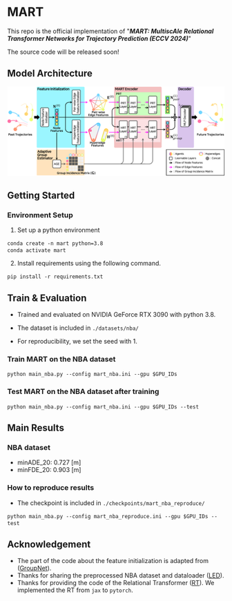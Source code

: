 # MART

This repo is the official implementation of "***MART: MultiscAle Relational Transformer Networks for Trajectory Prediction (ECCV 2024)***"

The source code will be released soon!

## Model Architecture
![model](./figures/main_model.png)

## Getting Started

### Environment Setup


1. Set up a python environment
```
conda create -n mart python=3.8
conda activate mart
```

2. Install requirements using the following command.
```
pip install -r requirements.txt
```

## Train & Evaluation

* Trained and evaluated on NVIDIA GeForce RTX 3090 with python 3.8.

* The dataset is included in ```./datasets/nba/```

* For reproducibility, we set the seed with 1.

### Train MART on the NBA dataset

```
python main_nba.py --config mart_nba.ini --gpu $GPU_IDs
```

### Test MART on the NBA dataset after training
```
python main_nba.py --config mart_nba.ini --gpu $GPU_IDs --test
```

## Main Results
### NBA dataset
* minADE_20: 0.727 [m]
* minFDE_20: 0.903 [m]

### How to reproduce results

* The checkpoint is included in ```./checkpoints/mart_nba_reproduce/```

```
python main_nba.py --config mart_nba_reproduce.ini --gpu $GPU_IDs --test
```

## Acknowledgement
* The part of the code about the feature initialization is adapted from ([GroupNet](https://github.com/MediaBrain-SJTU/GroupNet)).
* Thanks for sharing the preprocessed NBA dataset and dataloader ([LED](https://github.com/MediaBrain-SJTU/LED)).
* Thanks for providing the code of the Relational Transformer ([RT](https://github.com/CameronDiao/relational-transformer)). We implemented the RT from ```jax``` to ```pytorch```.
